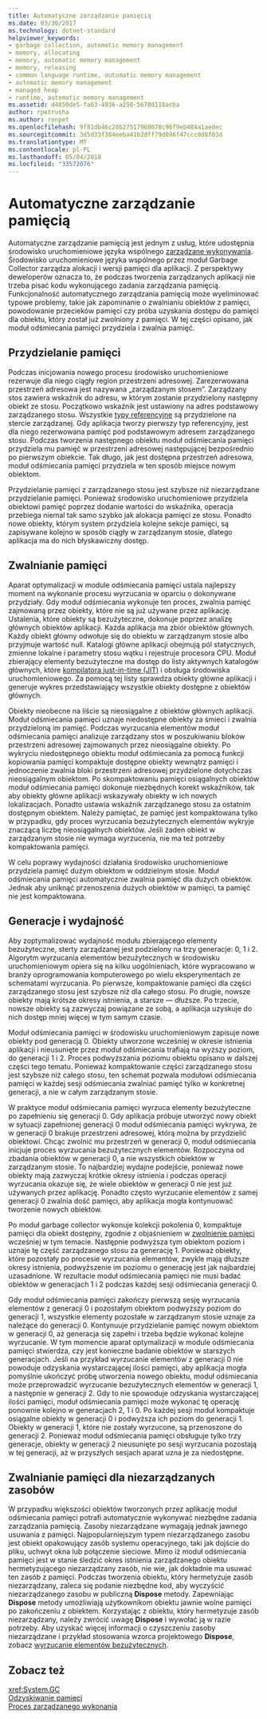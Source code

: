 ```yaml
---
title: Automatyczne zarządzanie pamięcią
ms.date: 03/30/2017
ms.technology: dotnet-standard
helpviewer_keywords:
- garbage collection, automatic memory management
- memory, allocating
- memory, automatic memory management
- memory, releasing
- common language runtime, automatic memory management
- automatic memory management
- managed heap
- runtime, automatic memory management
ms.assetid: d4850de5-fa63-4936-a250-5678d118acba
author: rpetrusha
ms.author: ronpet
ms.openlocfilehash: 9f81db46c20b27517968078c96f9eb484a1aedec
ms.sourcegitcommit: 3d5d33f384eeba41b2dff79d096f47ccc8d8f03d
ms.translationtype: MT
ms.contentlocale: pl-PL
ms.lasthandoff: 05/04/2018
ms.locfileid: "33572076"
---
```

# <a name="automatic-memory-management"></a>Automatyczne zarządzanie pamięcią
Automatyczne zarządzanie pamięcią jest jednym z usług, które udostępnia środowisko uruchomieniowe języka wspólnego [zarządzane wykonywania](../../docs/standard/managed-execution-process.md). Środowisko uruchomieniowe języka wspólnego przez moduł Garbage Collector zarządza alokacji i wersji pamięci dla aplikacji. Z perspektywy deweloperów oznacza to, że podczas tworzenia zarządzanych aplikacji nie trzeba pisać kodu wykonującego zadania zarządzania pamięcią. Funkcjonalność automatycznego zarządzania pamięcią może wyeliminować typowe problemy, takie jak zapominanie o zwalnianiu obiektów z pamięci, powodowanie przecieków pamięci czy próba uzyskania dostępu do pamięci dla obiektu, który został już zwolniony z pamięci. W tej części opisano, jak moduł odśmiecania pamięci przydziela i zwalnia pamięć.  
  
## <a name="allocating-memory"></a>Przydzielanie pamięci  
 Podczas inicjowania nowego procesu środowisko uruchomieniowe rezerwuje dla niego ciągły region przestrzeni adresowej. Zarezerwowana przestrzeń adresowa jest nazywana „zarządzanym stosem”. Zarządzany stos zawiera wskaźnik do adresu, w którym zostanie przydzielony następny obiekt ze stosu. Początkowo wskaźnik jest ustawiony na adres podstawowy zarządzanego stosu. Wszystkie [typy referencyjne](../../docs/standard/base-types/common-type-system.md) są przydzielone na stercie zarządzanej. Gdy aplikacja tworzy pierwszy typ referencyjny, jest dla niego rezerwowana pamięć pod podstawowym adresem zarządzanego stosu. Podczas tworzenia następnego obiektu moduł odśmiecania pamięci przydziela mu pamięć w przestrzeni adresowej następującej bezpośrednio po pierwszym obiekcie. Tak długo, jak jest dostępna przestrzeń adresowa, moduł odśmiecania pamięci przydziela w ten sposób miejsce nowym obiektom.  
  
 Przydzielanie pamięci z zarządzanego stosu jest szybsze niż niezarządzane przydzielanie pamięci. Ponieważ środowisko uruchomieniowe przydziela obiektowi pamięć poprzez dodanie wartości do wskaźnika, operacja przebiega niemal tak samo szybko jak alokacja pamięci ze stosu. Ponadto nowe obiekty, którym system przydziela kolejne sekcje pamięci, są zapisywane kolejno w sposób ciągły w zarządzanym stosie, dlatego aplikacja ma do nich błyskawiczny dostęp.  
  
<a name="cpconautomaticmemorymanagementreleasingmemoryanchor1"></a>   
## <a name="releasing-memory"></a>Zwalnianie pamięci  
 Aparat optymalizacji w module odśmiecania pamięci ustala najlepszy moment na wykonanie procesu wyrzucania w oparciu o dokonywane przydziały. Gdy moduł odśmiecania wykonuje ten proces, zwalnia pamięć zajmowaną przez obiekty, które nie są już używane przez aplikację. Ustalenia, które obiekty są bezużyteczne, dokonuje poprzez analizę głównych obiektów aplikacji. Każda aplikacja ma zbiór obiektów głównych. Każdy obiekt główny odwołuje się do obiektu w zarządzanym stosie albo przyjmuje wartość null. Katalogi główne aplikacji obejmują pól statycznych, zmienne lokalne i parametry stosu wątku i rejestruje procesora CPU. Moduł zbierający elementy bezużyteczne ma dostęp do listy aktywnych katalogów głównych, które [kompilatora just-in-time (JIT)](../../docs/standard/managed-execution-process.md) i obsługa środowiska uruchomieniowego. Za pomocą tej listy sprawdza obiekty główne aplikacji i generuje wykres przedstawiający wszystkie obiekty dostępne z obiektów głównych.  
  
 Obiekty nieobecne na liście są nieosiągalne z obiektów głównych aplikacji. Moduł odśmiecania pamięci uznaje niedostępne obiekty za śmieci i zwalnia przydzieloną im pamięć. Podczas wyrzucania elementów moduł odśmiecania pamięci analizuje zarządzany stos w poszukiwaniu bloków przestrzeni adresowej zajmowanych przez nieosiągalne obiekty. Po wykryciu niedostępnego obiektu moduł odśmiecania za pomocą funkcji kopiowania pamięci kompaktuje dostępne obiekty wewnątrz pamięci i jednoczenie zwalnia bloki przestrzeni adresowej przydzielone dotychczas nieosiągalnym obiektom. Po skompaktowaniu pamięci osiągalnych obiektów moduł odśmiecania pamięci dokonuje niezbędnych korekt wskaźników, tak aby obiekty główne aplikacji wskazywały obiekty w ich nowych lokalizacjach. Ponadto ustawia wskaźnik zarządzanego stosu za ostatnim dostępnym obiektem. Należy pamiętać, że pamięć jest kompaktowana tylko w przypadku, gdy proces wyrzucania bezużytecznych elementów wykryje znaczącą liczbę nieosiągalnych obiektów. Jeśli żaden obiekt w zarządzanym stosie nie wymaga wyrzucenia, nie ma też potrzeby kompaktowania pamięci.  
  
 W celu poprawy wydajności działania środowisko uruchomieniowe przydziela pamięć dużym obiektom w oddzielnym stosie. Moduł odśmiecania pamięci automatycznie zwalnia pamięć dla dużych obiektów. Jednak aby uniknąć przenoszenia dużych obiektów w pamięci, ta pamięć nie jest kompaktowana.  
  
## <a name="generations-and-performance"></a>Generacje i wydajność  
 Aby zoptymalizować wydajność modułu zbierającego elementy bezużyteczne, sterty zarządzanej jest podzielony na trzy generacje: 0, 1 i 2. Algorytm wyrzucania elementów bezużytecznych w środowisku uruchomieniowym opiera się na kilku uogólnieniach, które wypracowano w branży oprogramowania komputerowego po wielu eksperymentach ze schematami wyrzucania. Po pierwsze, kompaktowanie pamięci dla części zarządzanego stosu jest szybsze niż dla całego stosu. Po drugie, nowsze obiekty mają krótsze okresy istnienia, a starsze — dłuższe. Po trzecie, nowsze obiekty są zazwyczaj powiązane ze sobą, a aplikacja uzyskuje do nich dostęp mniej więcej w tym samym czasie.  
  
 Moduł odśmiecania pamięci w środowisku uruchomieniowym zapisuje nowe obiekty pod generacją 0. Obiekty utworzone wcześniej w okresie istnienia aplikacji i nieusunięte przez moduł odśmiecania trafiają na wyższy poziom, do generacji 1 i 2. Proces podwyższania poziomu obiektu opisano w dalszej części tego tematu. Ponieważ kompaktowanie części zarządzanego stosu jest szybsze niż całego stosu, ten schemat pozwala modułowi odśmiecania pamięci w każdej sesji odśmiecania zwalniać pamięć tylko w konkretnej generacji, a nie w całym zarządzanym stosie.  
  
 W praktyce moduł odśmiecania pamięci wyrzuca elementy bezużyteczne po zapełnieniu się generacji 0. Gdy aplikacja próbuje utworzyć nowy obiekt w sytuacji zapełnionej generacji 0 moduł odśmiecania pamięci wykrywa, że w generacji 0 brakuje przestrzeni adresowej, którą można by przydzielić obiektowi. Chcąc zwolnić mu przestrzeń w generacji 0, moduł odśmiecania inicjuje proces wyrzucania bezużytecznych elementów. Rozpoczyna od zbadania obiektów w generacji 0, a nie wszystkich obiektów w zarządzanym stosie. To najbardziej wydajne podejście, ponieważ nowe obiekty mają zazwyczaj krótkie okresy istnienia i podczas operacji wyrzucania okazuje się, że wiele obiektów w generacji 0 nie jest już używanych przez aplikację. Ponadto często wyrzucanie elementów z samej generacji 0 zwalnia dość pamięci, aby aplikacja mogła kontynuować tworzenie nowych obiektów.  
  
 Po moduł garbage collector wykonuje kolekcji pokolenia 0, kompaktuje pamięci dla obiekt dostępny, zgodnie z objaśnieniem w [zwolnienie pamięci](#cpconautomaticmemorymanagementreleasingmemoryanchor1) wcześniej w tym temacie. Następnie podwyższa tym obiektom poziom i uznaje tę część zarządzanego stosu za generację 1. Ponieważ obiekty, które pozostały po procesie wyrzucania elementów, zwykle mają dłuższe okresy istnienia, podwyższenie im poziomu o generację jest jak najbardziej uzasadnione. W rezultacie moduł odśmiecania pamięci nie musi badać obiektów w generacjach 1 i 2 podczas każdej sesji odśmiecania generacji 0.  
  
 Gdy moduł odśmiecania pamięci zakończy pierwszą sesję wyrzucania elementów z generacji 0 i pozostałym obiektom podwyższy poziom do generacji 1, wszystkie elementy pozostałe w zarządzanym stosie uznaje za należące do generacji 0. Kontynuuje przydzielanie pamięć nowym obiektom w generacji 0, aż generacja się zapełni i trzeba będzie wykonać kolejne wyrzucanie. W tym momencie aparat optymalizacji w module odśmiecania pamięci stwierdza, czy jest konieczne badanie obiektów w starszych generacjach. Jeśli na przykład wyrzucanie elementów z generacji 0 nie powoduje odzyskania wystarczającej ilości pamięci, aby aplikacja mogła pomyślnie ukończyć próbę utworzenia nowego obiektu, moduł odśmiecania może przeprowadzić wyrzucanie bezużytecznych elementów w generacji 1, a następnie w generacji 2. Gdy to nie spowoduje odzyskania wystarczającej ilości pamięci, moduł odśmiecania pamięci może wykonać tę operację ponownie kolejno w generacjach 2, 1 i 0. Po każdej sesji moduł kompaktuje osiągalne obiekty w generacji 0 i podwyższa ich poziom do generacji 1. Obiekty w generacji 1, które nie zostały wyrzucone, są przenoszone do generacji 2. Ponieważ moduł odśmiecania pamięci obsługuje tylko trzy generacje, obiekty w generacji 2 nieusunięte po sesji wyrzucania pozostają w tej generacji, aż w przyszłych sesjach aparat uzna je za niedostępne.  
  
## <a name="releasing-memory-for-unmanaged-resources"></a>Zwalnianie pamięci dla niezarządzanych zasobów  
 W przypadku większości obiektów tworzonych przez aplikację moduł odśmiecania pamięci potrafi automatycznie wykonywać niezbędne zadania zarządzania pamięcią. Zasoby niezarządzane wymagają jednak jawnego usuwania z pamięci. Najpopularniejszym typem niezarządzanego zasobu jest obiekt opakowujący zasób systemu operacyjnego, taki jak dojście do pliku, uchwyt okna lub połączenie sieciowe. Mimo iż moduł odśmiecania pamięci jest w stanie śledzić okres istnienia zarządzanego obiektu hermetyzującego niezarządzany zasób, nie wie, jak dokładnie ma usuwać ten zasób z pamięci. Podczas tworzenia obiektu, który hermetyzuje zasób niezarządzany, zaleca się podanie niezbędne kod, aby wyczyścić niezarządzanego zasobu w publiczną **Dispose** metody. Zapewniając **Dispose** metody umożliwiają użytkownikom obiektu jawnie wolne pamięci po zakończeniu z obiektem. Korzystając z obiektu, który hermetyzuje zasób niezarządzany, należy zwrócić uwagę **Dispose** i wywołać ją w razie potrzeby. Aby uzyskać więcej informacji o czyszczeniu zasoby niezarządzane i przykład stosowania wzorca projektowego **Dispose**, zobacz [wyrzucanie elementów bezużytecznych](../../docs/standard/garbage-collection/index.md).  
  
## <a name="see-also"></a>Zobacz też  
 <xref:System.GC>  
 [Odzyskiwanie pamięci](../../docs/standard/garbage-collection/index.md)  
 [Proces zarządzanego wykonania](../../docs/standard/managed-execution-process.md)
